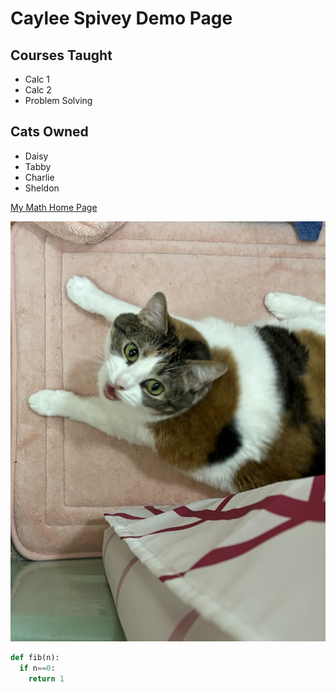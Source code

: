 # Caylee Spivey Demo Page

## Courses Taught
- Calc 1
- Calc 2
- Problem Solving

## Cats Owned
- Daisy
- Tabby
- Charlie
- Sheldon

[My Math Home Page](https://math.uconn.edu)

![An Image](./Daisy.jpeg)

```python
def fib(n):
  if n==0:
    return 1
```

